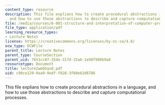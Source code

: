 ```yaml
---
content_type: resource
description: This file explians how to create procedural abstractions in a language,
  and how to use those abstractions to describe and capture computational processes.
file: /media/courses/6-001-structure-and-interpretation-of-computer-programs-spring-2005/c90ce1299aa99edff0283f60eb2d6786_lecture2webhand.pdf
file_type: application/pdf
learning_resource_types:
- Lecture Notes
license: https://creativecommons.org/licenses/by-nc-sa/4.0/
ocw_type: OCWFile
parent_title: Lecture Notes
parent_type: CourseSection
parent_uid: 7651cc87-35de-317d-15a6-1e98f980b9a8
resourcetype: Document
title: lecture2webhand.pdf
uid: c90ce129-9aa9-9edf-f028-3f60eb2d6786
---
```

This file explians how to create procedural abstractions in a language, and how to use those abstractions to describe and capture computational processes.